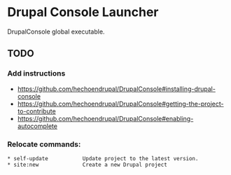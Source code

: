 # Drupal Console Launcher 

DrupalConsole global executable.

## TODO
### Add instructions
* https://github.com/hechoendrupal/DrupalConsole#installing-drupal-console
* https://github.com/hechoendrupal/DrupalConsole#getting-the-project-to-contribute
* https://github.com/hechoendrupal/DrupalConsole#enabling-autocomplete

### Relocate commands:
```
* self-update           Update project to the latest version.
* site:new              Create a new Drupal project
```
